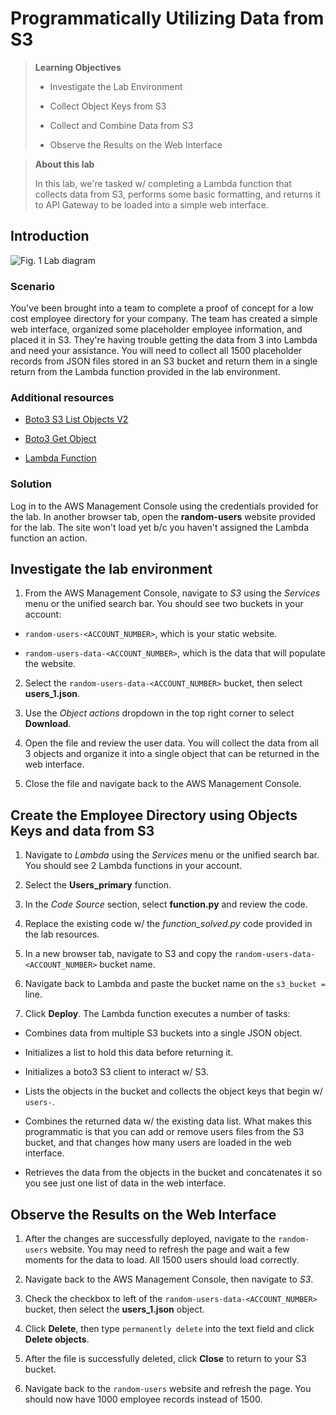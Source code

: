 # Programmatically Utilizing Data from S3

> **Learning Objectives**
>
> * Investigate the Lab Environment
>
> * Collect Object Keys from S3
>
> * Collect and Combine Data from S3
>
> * Observe the Results on the Web Interface

> **About this lab**
>
> In this lab, we're tasked w/ completing a Lambda function that collects data from S3, performs some basic formatting, and returns it to API Gateway to be loaded into a simple web interface.

## Introduction

![Fig. 1 Lab diagram](../../../../img/aws/serverless/lambda.demo/lambda-lab-diagram.png)

### Scenario

You've been brought into a team to complete a proof of concept for a low cost employee directory for your company. The team has created a simple web interface, organized some placeholder employee information, and placed it in S3. They're having trouble getting the data from 3 into Lambda and need your assistance. You will need to collect all 1500 placeholder records from JSON files stored in an S3 bucket and return them in a single return from the Lambda function provided in the lab environment.

### Additional resources

* [Boto3 S3 List Objects V2](https://boto3.amazonaws.com/v1/documentation/api/latest/reference/services/s3.html#S3.Client.list_objects_v2)

* [Boto3 Get Object](https://boto3.amazonaws.com/v1/documentation/api/latest/reference/services/s3.html#S3.Client.get_object)

* [Lambda Function](https://github.com/linuxacademy/Content-AWS-Certified-Data-Analytics---Speciality/tree/master/Lab_Assets/programmatically_utilizing_data_from_s3/lambda)

### Solution

Log in to the AWS Management Console using the credentials provided for the lab. In another browser tab, open the **random-users** website provided for the lab. The site won't load yet b/c you haven't assigned the Lambda function an action.

## Investigate the lab environment

1. From the AWS Management Console, navigate to *S3* using the *Services* menu or the unified search bar. You should see two buckets in your account:

  * `random-users-<ACCOUNT_NUMBER>`, which is your static website.

  * `random-users-data-<ACCOUNT_NUMBER>`, which is the data that will populate the website.

2. Select the `random-users-data-<ACCOUNT_NUMBER>` bucket, then select **users_1.json**.

3. Use the *Object actions* dropdown in the top right corner to select **Download**.

4. Open the file and review the user data. You will collect the data from all 3 objects and organize it into a single object that can be returned in the web interface.

5. Close the file and navigate back to the AWS Management Console.

## Create the Employee Directory using Objects Keys and data from S3

1. Navigate to *Lambda* using the *Services* menu or the unified search bar. You should see 2 Lambda functions in your account.

2. Select the **Users_primary** function.

3. In the *Code Source* section, select **function.py** and review the code.

4. Replace the existing code w/ the *function_solved.py* code provided in the lab resources.

5. In a new browser tab, navigate to S3 and copy the `random-users-data-<ACCOUNT_NUMBER>` bucket name.

6. Navigate back to Lambda and paste the bucket name on the `s3_bucket = ` line.

7. Click **Deploy**. The Lambda function executes a number of tasks:

  * Combines data from multiple S3 buckets into a single JSON object.

  * Initializes a list to hold this data before returning it.

  * Initializes a boto3 S3 client to interact w/ S3.

  * Lists the objects in the bucket and collects the object keys that begin w/ `users-`.

  * Combines the returned data w/ the existing data list. What makes this programmatic is that you can add or remove users files from the S3 bucket, and that changes how many users are loaded in the web interface.

  * Retrieves the data from the objects in the bucket and concatenates it so you see just one list of data in the web interface.

## Observe the Results on the Web Interface

1. After the changes are successfully deployed, navigate to the `random-users` website. You may need to refresh the page and wait a few moments for the data to load. All 1500 users should load correctly.

2. Navigate back to the AWS Management Console, then navigate to *S3*.

3. Check the checkbox to left of the `random-users-data-<ACCOUNT_NUMBER>` bucket, then select the **users_1.json** object.

4. Click **Delete**, then type `permanently delete` into the text field and click **Delete objects**.

5. After the file is successfully deleted, click **Close** to return to your S3 bucket.

6. Navigate back to the `random-users` website and refresh the page. You should now have 1000 employee records instead of 1500.

